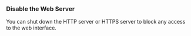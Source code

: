 ### Disable the Web Server

You can shut down the HTTP server or HTTPS server to block any access to the web interface.

